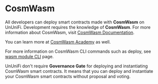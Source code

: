 # CosmWasm

All developers can deploy smart contracts made with **CosmWasm** on UnUniFi.
Development requires the knowledge of **CosmWasm**.
For more information about CosmWasm, visit [CosmWasm Documentation](https://docs.cosmwasm.com/docs/).

You can learn more at [CosmWasm Academy](https://cosmwasm.getlearnworlds.com) as well.

For more information on CosmWasm CLI commands such as deploy, see [wasm module CLI](../cli/modules/wasm.md) page.

UnUniFi don't require **Governance Gate** for deploying and instantiating CosmWasm smart contracts.
It means that you can deploy and instantiate your CosmWasm smart contracts without proposal and voting.
